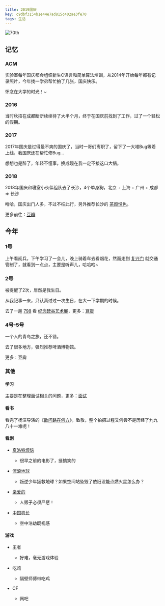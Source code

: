 ```yaml
---
title: 2019国庆
key: c9dbf3154b1e44e7ad815c402ae3fe70
tags: 生活
---
```


![70th](http://118.24.108.205:8086/pic/blog/70_national_day.jpg)

<!--more-->

## 记忆

### ACM

实验室每年国庆都会组织新生C语言和简单算法培训，从2014年开始每年都有记录照片，今年找一学弟帮忙拍了几张，国庆快乐。

怀念在大学的时光！~

### 2016

当时秋招在成都断断续续待了大半个月，终于在国庆前找到了工作，过了一个轻松的假期。

### 2017

2017年国庆是过得最不爽的国庆了，当时一哥们离职了，留下了一大堆Bug等着上线，我国庆还在帮忙修Bug...

想想也是醉了，年轻不懂事，换成现在我一定不接这口大锅。

### 2018

2018年国庆和寝室小伙伴组队去了长沙，4个单身狗，北京 + 上海 + 广州 + 成都 => 长沙

哈哈，国庆出门人多，不过不枉此行，另外推荐长沙的 [茶颜悦色](https://www.zhihu.com/question/303878537/answer/762363565)。

更多前往：[豆瓣](https://www.douban.com/doubanapp/dispatch?uri=/status/2641470644/&dt_dapp=1)

## 今年

### 1号

上午看阅兵，下午学习了一会儿，晚上骑着车去看烟花，然而走到 [复兴门](https://j.map.baidu.com/b3/heM) 就交通管制了，就看到一点点，主要是听声儿，哈哈哈~

### 2号

被提醒了2次，居然是我生日。

从我记事一来，只认真过过一次生日，在大一下学期的时候。

去了一趟 [798](https://j.map.baidu.com/45/6) 看 [纪念碑谷艺术展](https://www.douban.com/event/32602523/)，更多：[豆瓣](https://www.douban.com/people/172645101/status/2650345678/)

### 4号-5号

一个人的青岛之旅，还不错。

去了很多地方，强烈推荐啤酒博物馆。

更多：豆瓣

### 其他

#### 学习

主要是在整理面试相关的问题，更多：[面试](https://hate13.com/2019/10/03/%E9%9D%A2%E8%AF%95.html)

#### 看书

看完了杨洁导演的《[敢问路在何方](https://book.douban.com/subject/20424572/)》，致敬，整个拍摄过程又何尝不是历经了九九八十一难呢！

#### 看剧

- [夏洛特烦恼](https://movie.douban.com/subject/25964071/)
  - 很早之前的电影了，挺搞笑的

- [流浪地球](https://movie.douban.com/subject/26266893/)
  - 叛逆少年拯救地球？如果空间站坠毁了依旧没能点燃火星怎么办？

- [亲爱的](https://movie.douban.com/subject/25798222/)
  - 人贩子必须严惩！

- [中国机长](https://movie.douban.com/subject/30295905/)
  - 空中浩劫既视感

#### 游戏

- 王者
  - 好难，毫无游戏体验

- 吃鸡
  - 隔壁师傅带吃鸡

- CF
  - 网吧
